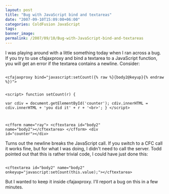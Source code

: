 ```yaml
---
layout: post
title: "Bug with JavaScript bind and textareas"
date: "2007-09-10T15:09:00+06:00"
categories: ColdFusion JavaScript 
tags: 
banner_image: 
permalink: /2007/09/10/Bug-with-JavaScript-bind-and-textareas
---
```


I was playing around with a little something today when I ran across a bug. If you try to use cfajaxproxy and bind a textarea to a JavaScript function, you will get an error if the textarea contains a newline. Consider:

<code>
&lt;cfajaxproxy bind="javascript:setCount({% raw %}{body2@keyup}{% endraw %})"&gt;

&lt;script&gt;
function setCount(r) {	
	var cdiv = document.getElementById('counter');
	cdiv.innerHTML = cdiv.innerHTML + 'you did it' + r + '&lt;br&gt;';
}
&lt;/script&gt;

&lt;cfform name="ray"&gt;
&lt;cftextarea id="body2" name="body2"&gt;&lt;/cftextarea&gt;
&lt;/cfform&gt;
&lt;div id="counter"&gt;&lt;/div&gt;
</code>

Turns out the newline breaks the JavaScript call. If you switch to a CFC call it works fine, but for what I was doing, I didn't need to call the server. Todd pointed out that this is rather trivial code, I could have just done this:

<code>
&lt;cftextarea id="body2" name="body2" onkeyup="javascript:setCount(this.value);"&gt;&lt;/cftextarea&gt;
</code>

But I wanted to keep it inside cfajaxproxy. I'll report a bug on this in a few minutes.